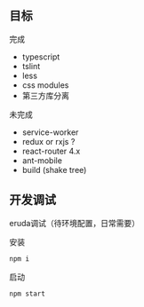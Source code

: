 ## 目标
完成
* typescript
* tslint
* less
* css modules
* 第三方库分离

未完成
* service-worker
* redux or rxjs ?
* react-router 4.x
* ant-mobile
* build (shake tree)

## 开发调试
eruda调试（待环境配置，日常需要）

安装
```bash
npm i
```

启动
```bash
npm start
```